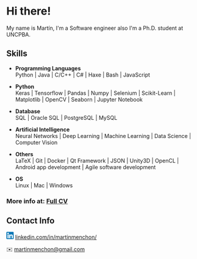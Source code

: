 # Hi there!

My name is Martín, I'm a Software engineer also I'm a Ph.D. student at UNCPBA.

##  Skills

* **Programming Languages**<br>
Python | Java | C/C++ | C# | Haxe | Bash | JavaScript

* **Python**<br>
Keras | Tensorflow | Pandas | Numpy | Selenium | Scikit-Learn | Matplotlib | OpenCV | Seaborn | Jupyter Notebook

* **Database**<br>
SQL | Oracle SQL | PostgreSQL | MySQL

* **Artificial Intelligence**<br>
Neural Networks | Deep Learning | Machine Learning | Data Science | Computer Vision

* **Others**<br>
LaTeX | Git | Docker | Qt Framework | JSON | Unity3D | OpenCL | Android app development | Agile software development

* **OS**<br>
Linux | Mac | Windows

### More info at: [Full CV](https://drive.google.com/file/d/1D6rteBfSVazB5RMiO5huj90rRIjIJxty/view) 

## Contact Info
<img src="images/linkedin.png"  width="19"> [linkedin.com/in/martinmenchon/](https://www.linkedin.com/in/martinmenchon/)

✉️ [martinmenchon@gmail.com](mailto:martinmenchon@gmail.com)